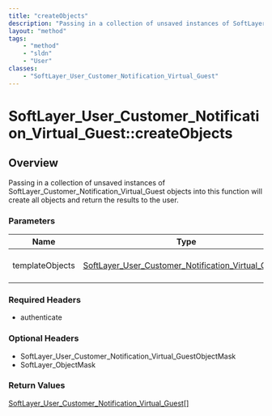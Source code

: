 ```yaml
---
title: "createObjects"
description: "Passing in a collection of unsaved instances of SoftLayer_Customer_Notification_Virtual_Guest objects into this function... "
layout: "method"
tags:
    - "method"
    - "sldn"
    - "User"
classes:
    - "SoftLayer_User_Customer_Notification_Virtual_Guest"
---
```

# SoftLayer_User_Customer_Notification_Virtual_Guest::createObjects
## Overview 
Passing in a collection of unsaved instances of SoftLayer_Customer_Notification_Virtual_Guest objects into this function will create all objects and return the results to the user. 

### Parameters 
|Name | Type | Description |
| --- | --- | --- |
|templateObjects| <a href='/reference/datatypes/SoftLayer_User_Customer_Notification_Virtual_Guest'>SoftLayer_User_Customer_Notification_Virtual_Guest[] </a>| An array of SoftLayer_User_Customer_Notification_Virtual_Guest objects that you wish to create.|


### Required Headers
* authenticate

### Optional Headers
* SoftLayer_User_Customer_Notification_Virtual_GuestObjectMask
* SoftLayer_ObjectMask

### Return Values
<a href='/reference/datatypes/SoftLayer_User_Customer_Notification_Virtual_Guest'>SoftLayer_User_Customer_Notification_Virtual_Guest[] </a>
